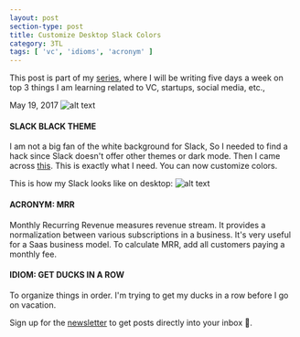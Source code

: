 ```yaml
---
layout: post
section-type: post
title: Customize Desktop Slack Colors 
category: 3TL
tags: [ 'vc', 'idioms', 'acronym' ]
---
```


This post is part of my [series](http://www.itsabhinaya.xyz/categories/3tl.html), where I will be writing five days a week on top 3 things I am learning related to VC, startups, social media, etc., 


May 19, 2017
![alt text](/img/post/5.jpg "ducks")

#### SLACK BLACK THEME
I am not a big fan of the white background for Slack, So I needed to find a hack since Slack doesn't offer other themes or dark mode. Then I came across [this](https://github.com/widget-/slack-black-theme). This is exactly what I need. You can now customize colors.

This is how my Slack looks like on desktop:
![alt text](https://cloud.githubusercontent.com/assets/7691630/24120350/4cbb643e-0d82-11e7-8353-5d4eb65dfd6a.png "Slack Dark mode")

#### ACRONYM: MRR 
Monthly Recurring Revenue measures revenue stream. It provides a normalization between various subscriptions in a business. It's very useful for a Saas business model. To calculate MRR, add all customers paying a monthly fee.

#### IDIOM: GET DUCKS IN A ROW
To organize things in order. I'm trying to get my ducks in a row before I go on vacation.

Sign up for the [newsletter](http://tinyletter.com/itsabhinaya) to get posts directly into your inbox :raised_hands:.